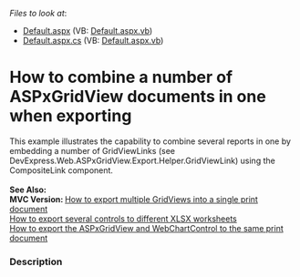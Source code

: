 <!-- default file list -->
*Files to look at*:

* [Default.aspx](./CS/WebSite/Default.aspx) (VB: [Default.aspx.vb](./VB/WebSite/Default.aspx.vb))
* [Default.aspx.cs](./CS/WebSite/Default.aspx.cs) (VB: [Default.aspx.vb](./VB/WebSite/Default.aspx.vb))
<!-- default file list end -->
# How to combine a number of ASPxGridView documents in one when exporting


<p>This example illustrates the capability to combine several reports in one by embedding a number of GridViewLinks (see DevExpress.Web.ASPxGridView.Export.Helper.GridViewLink) using the CompositeLink component.<br /><br /><strong>See Also:<br />MVC Version: </strong><a href="https://www.devexpress.com/Support/Center/p/E3891">How to export multiple GridViews into a single print document</a><strong><br /></strong><a href="https://www.devexpress.com/Support/Center/p/E3626">How to export several controls to different XLSX worksheets</a><br /><a href="https://www.devexpress.com/Support/Center/p/E2226">How to export the ASPxGridView and WebChartControl to the same print document</a></p>


<h3>Description</h3>

<p><br />
</p>

<br/>


